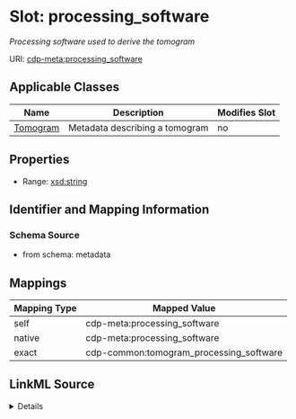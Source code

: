 

# Slot: processing_software


_Processing software used to derive the tomogram_



URI: [cdp-meta:processing_software](metadataprocessing_software)



<!-- no inheritance hierarchy -->





## Applicable Classes

| Name | Description | Modifies Slot |
| --- | --- | --- |
| [Tomogram](Tomogram.md) | Metadata describing a tomogram |  no  |







## Properties

* Range: [xsd:string](http://www.w3.org/2001/XMLSchema#string)





## Identifier and Mapping Information







### Schema Source


* from schema: metadata




## Mappings

| Mapping Type | Mapped Value |
| ---  | ---  |
| self | cdp-meta:processing_software |
| native | cdp-meta:processing_software |
| exact | cdp-common:tomogram_processing_software |




## LinkML Source

<details>
```yaml
name: processing_software
description: Processing software used to derive the tomogram
from_schema: metadata
exact_mappings:
- cdp-common:tomogram_processing_software
rank: 1000
alias: processing_software
owner: Tomogram
domain_of:
- Tomogram
range: string
inlined: true
inlined_as_list: true

```
</details>
